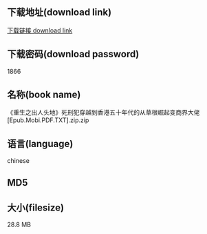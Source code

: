 ## 下载地址(download link)
[下载链接 download link](https://tutu365.netlify.app/?s=%E3%80%8A%E9%87%8D%E7%94%9F%E4%B9%8B%E5%87%BA%E4%BA%BA%E5%A4%B4%E5%9C%B0%E3%80%8B%E6%AD%BB%E5%88%91%E7%8A%AF%E7%A9%BF%E8%B6%8A%E5%88%B0%E9%A6%99%E6%B8%AF%E4%BA%94%E5%8D%81%E5%B9%B4%E4%BB%A3%E7%9A%84%E4%BB%8E%E8%8D%89%E6%A0%B9%E5%B4%9B%E8%B5%B7%E5%8F%98%E5%95%86%E7%95%8C%E5%A4%A7%E4%BD%AC%5BEpub.Mobi.PDF.TXT%5D.zip)

## 下载密码(download password)
1866

## 名称(book name)
《重生之出人头地》死刑犯穿越到香港五十年代的从草根崛起变商界大佬[Epub.Mobi.PDF.TXT].zip.zip

## 语言(language)
chinese

## MD5


## 大小(filesize)
28.8 MB
